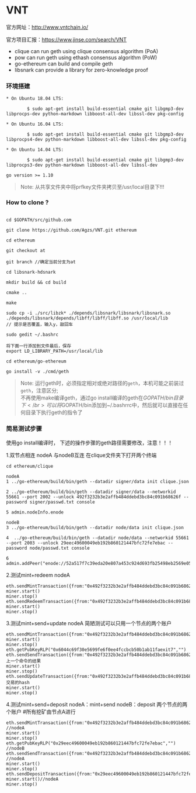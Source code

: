 # VNT
官方网址：http://www.vntchain.io/

官方项目汇报：https://www.jinse.com/search/VNT

* clique can run geth using clique consensus algorithm (PoA)
* pow can run geth using ethash consensus algorithm (PoW)
* go-ethereum can build and compile geth
* libsnark can provide a library for zero-knowledge proof

### 环境搭建
```
* On Ubuntu 18.04 LTS:

        $ sudo apt-get install build-essential cmake git libgmp3-dev libprocps-dev python-markdown libboost-all-dev libssl-dev pkg-config
        
* On Ubuntu 16.04 LTS:

        $ sudo apt-get install build-essential cmake git libgmp3-dev libprocps4-dev python-markdown libboost-all-dev libssl-dev pkg-config
        
* On Ubuntu 14.04 LTS:

        $ sudo apt-get install build-essential cmake git libgmp3-dev libprocps3-dev python-markdown libboost-all-dev libssl-dev

go version >= 1.10
```

> Note: 从共享文件夹中将prfkey文件夹拷贝至/usr/local目录下!!!

### How to clone ?

```

cd $GOPATH/src/github.com

git clone https://github.com/Agzs/VNT.git ethereum

cd ethereum

git checkout at

git branch //确定当前分支为at

cd libsnark-hdsnark

mkdir build && cd build

cmake ..

make

sudo cp -i ./src/libzk* ./depends/libsnark/libsnark/libsnark.so ./depends/libsnark/depends/libff/libff/libff.so /usr/local/lib
// 提示是否覆盖，输入y，敲回车

sudo gedit ~/.bashrc

将下面一行添加到文件最后，保存
export LD_LIBRARY_PATH=/usr/local/lib

cd ethereum/go-ethereum

go install -v ./cmd/geth

```

> Note: 运行geth时，必须指定相对或绝对路径的`geth`，本机可能之前装过`geth`，注意区分; </br>
不再使用make编译geth，通过go install编译的geth在$GOPATH/bin目录下 </br>
可以将$GOPATH/bin添加到~/.bashrrc中，然后就可以直接在任何目录下执行geth的指令了 </br>

### 简易测试步骤

使用go install编译时， 下述的操作步骤的geth路径需要修改，注意！！！ 

1.双节点相连 nodeA 与nodeB互连 在clique文件夹下打开两个终端
```
cd ethereum/clique

nodeA
1 ../go-ethereum/build/bin/geth --datadir signer/data init clique.json

2 ../go-ethereum/build/bin/geth --datadir signer/data --networkid 55661 --port 2002 --unlock 492f3232b3e2affb484ddebd3bc84c091b68626f --password signer/passwd.txt console

5 admin.nodeInfo.enode

nodeB
3 ../go-ethereum/build/bin/geth --datadir node/data init clique.json

4  ../go-ethereum/build/bin/geth --datadir node/data --networkid 55661 --port 2003 --unlock 29eec49600049eb192b860121447bfc72fe7ebac --password node/passwd.txt console

6 admin.addPeer("enode://52a517f7c39eda20e807a453c924d693fb25498eb2569e059e6094e0bfaa9398f09296cc532b9eeaf56d09618ccb7b9ea28ab4e428a0e0b06b695045b2bc978b@127.0.0.1:2002")

```
2.测试mint+redeem  nodeA
```
eth.sendMintTransaction({from:"0x492f3232b3e2affb484ddebd3bc84c091b68626f",value:"0x1234"})
miner.start()
miner.stop()
eth.sendRedeemTransaction({from:"0x492f3232b3e2affb484ddebd3bc84c091b68626f",value:"0x123"})
miner.start()
miner.stop()
```
3.测试mint+send+update   nodeA   简陋测试可以只用一个节点的两个账户
```
eth.sendMintTransaction({from:"0x492f3232b3e2affb484ddebd3bc84c091b68626f",value:"0x1234"})
miner.start()
miner.stop()
eth.getPubKeyRLP("0x6044c69f30e5699fe6f0ee4fccbcb50b1ab11faexit7","")
eth.sendSendTransaction({from:"0x492f3232b3e2affb484ddebd3bc84c091b68626f",value:"0x123",pubKey:"0xf842a0dfdc52fc4652e878a5ab8b714c493ccf4b8fc1106d457941a25989ce4ee2f5d7a0e600c1f446799b44e9e5d23712176a12dec4f4731e1adc7cc26f74b5e8a3d9c0"})//pubkey:上一个命令的结果
miner.start()
miner.stop()
eth.sendUpdateTransaction({from:"0x492f3232b3e2affb484ddebd3bc84c091b68626f",txHash:"0x3493dc889528bc975436fcfb2fae9fd3d1829ecac0161e966a1459ab9df36f88"})//txHash:send 交易的hash
miner.start()
miner.stop()
```
4.测试mint+send+deposit  nodeA：mint+send   nodeB：deposit 两个节点的两个账户 #所有挖矿由节点A进行
```
eth.sendMintTransaction({from:"0x492f3232b3e2affb484ddebd3bc84c091b68626f",value:"0x1234"}) //nodeA
miner.start()
miner.stop()
eth.getPubKeyRLP("0x29eec49600049eb192b860121447bfc72fe7ebac","") //nodeB
eth.sendSendTransaction({from:"0x492f3232b3e2affb484ddebd3bc84c091b68626f",value:"0x123",pubKey:"0xf842a060e7f3a9fb0aff7485bcc189d1775789eba8022d9eb1d3b3c8809191964e7a0da0ecf05f7cfc6a6d18ff0831e6ef0097d1bfa7a6b6efcda6557431b2ae72429a79"})
//nodeA
miner.start()
miner.stop()
eth.sendDepositTransaction({from:"0x29eec49600049eb192b860121447bfc72fe7ebac",txHash:"0xb13787daae6718378334577d9ed16fda0575ddfa0511546d79c3eea1970f9753",key:""})//nodeB
miner.start()//nodeA
miner.stop()
```
